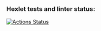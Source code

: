 ### Hexlet tests and linter status:
[![Actions Status](https://github.com/sukhorukovmv/python-project-50/actions/workflows/hexlet-check.yml/badge.svg)](https://github.com/sukhorukovmv/python-project-50/actions)